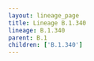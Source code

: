 ```yaml
---
layout: lineage_page
title: Lineage B.1.340
lineage: B.1.340
parent: B.1
children: ['B.1.340']
---
```

